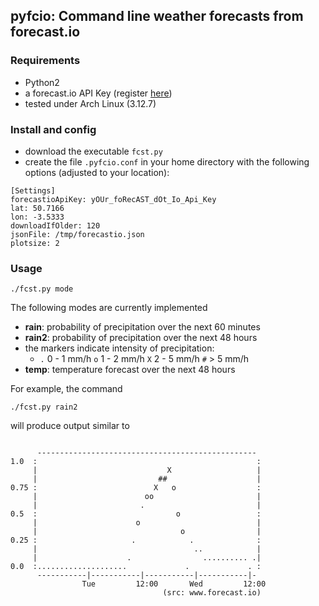 ## pyfcio: Command line weather forecasts from forecast.io ##

### Requirements ###

* Python2
* a forecast.io API Key (register [here](https://developer.forecast.io/register))
* tested under Arch Linux (3.12.7)

### Install and config ###

* download the executable `fcst.py` 
* create the file `.pyfcio.conf` in your home directory with the following options (adjusted to your location):

```
[Settings]
forecastioApiKey: yOUr_foRecAST_dOt_Io_Api_Key
lat: 50.7166
lon: -3.5333
downloadIfOlder: 120
jsonFile: /tmp/forecastio.json
plotsize: 2
```



### Usage ###

```
./fcst.py mode
```

The following modes are currently implemented

* **rain**: probability of precipitation over the next 60 minutes
* **rain2**: probability of precipitation over the next 48 hours
* the markers indicate intensity of precipitation:
    + `.` 0 - 1 mm/h `o` 1 - 2 mm/h `X` 2 - 5 mm/h `#` > 5 mm/h
* **temp**: temperature forecast over the next 48 hours


For example, the command

```
./fcst.py rain2
```

will produce output similar to

```

      ------------------------------------------------- 
1.0  :                                                 :
     |                             X                   |
     |                           ##                    |
0.75 :                          X   o                  :
     |                        oo                       |
     |                       .                         |
0.5  :                               o                 :
     |                      o                          |
     |                                o                |
0.25 :                     .            .              :
     |                                   ..            |
     |                    .                .......... .|
0.0  :....................             .             . :
      -----------|-----------|-----------|-----------|- 
                Tue         12:00       Wed         12:00 
                                  (src: www.forecast.io)

```



